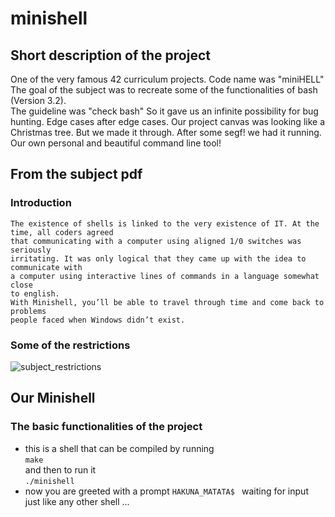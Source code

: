# minishell
## Short description of the project
One of the very famous 42 curriculum projects. Code name was "miniHELL"
The goal of the subject was to recreate some of the functionalities of bash (Version 3.2).<br>
The guideline was "check bash" So it gave us an infinite possibility for bug hunting. Edge cases after edge cases. Our project canvas was looking like a Christmas tree. But we made it through. After some segf! we had it running. Our own personal and beautiful command line tool!

## From the subject pdf
### Introduction
```
The existence of shells is linked to the very existence of IT. At the time, all coders agreed
that communicating with a computer using aligned 1/0 switches was seriously
irritating. It was only logical that they came up with the idea to communicate with
a computer using interactive lines of commands in a language somewhat close
to english.
With Minishell, you’ll be able to travel through time and come back to problems
people faced when Windows didn’t exist.
```
### Some of the restrictions
![subject_restrictions]()

## Our Minishell
### The basic functionalities of the project
- this is a shell that can be compiled by running<br>`make`<br>and then to run it<br>`./minishell`<br>
- now you are greeted with a prompt `HAKUNA_MATATA$ `&nbsp;waiting for input just like any other shell
...
